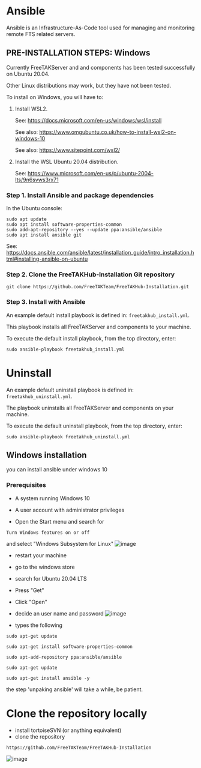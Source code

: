 # Ansible

Ansible is an Infrastructure-As-Code tool used for managing and monitoring remote FTS related servers.

## PRE-INSTALLATION STEPS: Windows

Currently FreeTAKServer and and components has been tested successfully on Ubuntu 20.04.

Other Linux distributions may work, but they have not been tested.

To install on Windows, you will have to:

1. Install WSL2.

    See: <https://docs.microsoft.com/en-us/windows/wsl/install>

    See also: <https://www.omgubuntu.co.uk/how-to-install-wsl2-on-windows-10>

    See also: https://www.sitepoint.com/wsl2/

1. Install the WSL Ubuntu 20.04 distribution.

    See: <https://www.microsoft.com/en-us/p/ubuntu-2004-lts/9n6svws3rx71>

### Step 1. Install Ansible and package dependencies

In the Ubuntu console:

```console
sudo apt update
sudo apt install software-properties-common
sudo add-apt-repository --yes --update ppa:ansible/ansible
sudo apt install ansible git
```

See: <https://docs.ansible.com/ansible/latest/installation_guide/intro_installation.html#installing-ansible-on-ubuntu>

### Step 2. Clone the FreeTAKHub-Installation Git repository

```console
git clone https://github.com/FreeTAKTeam/FreeTAKHub-Installation.git
```

### Step 3. Install with Ansible

An example default install playbook is defined in: `freetakhub_install.yml`.

This playbook installs all FreeTAKServer and components to your machine.

To execute the default install playbook, from the top directory, enter:

```console
sudo ansible-playbook freetakhub_install.yml
```

# Uninstall

An example default uninstall playbook is defined in: `freetakhub_uninstall.yml`.

The playbook uninstalls all FreeTAKServer and components on your machine.

To execute the default uninstall playbook, from the top directory, enter:

```console
sudo ansible-playbook freetakhub_uninstall.yml
```


## Windows installation
you can install ansible under windows 10

### Prerequisites

* A system running Windows 10
* A user account with administrator privileges


* Open the Start menu and search for
```
Turn Windows features on or off
```
and select "Windows Subsystem for Linux"
![image](https://user-images.githubusercontent.com/60719165/147415385-e0a9fa0b-2223-4651-ba3a-066f122fdada.png)

* restart your machine
* go to the windows store
* search for Ubuntu 20.04 LTS
* Press "Get"
* Click "Open"
* decide an user name and password
![image](https://user-images.githubusercontent.com/60719165/147415590-3897963b-839a-4f84-95e2-6566d001def4.png)

* types the following
```
sudo apt-get update
```

```
sudo apt-get install software-properties-common
```

```
sudo apt-add-repository ppa:ansible/ansible
```

```
sudo apt-get update
```

```
sudo apt-get install ansible -y
```
the step 'unpaking ansible' will take a while, be patient.


# Clone the repository locally
* install tortoiseSVN (or anything equivalent)
* clone the repository
```
https://github.com/FreeTAKTeam/FreeTAKHub-Installation
```

![image](https://user-images.githubusercontent.com/60719165/147416679-013d818e-2ad2-405c-ae9d-cd996fcca478.png)
